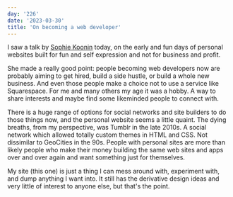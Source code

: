 ```yaml
---
day: '226'
date: '2023-03-30'
title: 'On becoming a web developer'
---
```


I saw a talk by [Sophie Koonin](https://localghost.dev/) today, on the early and fun days of personal websites built for fun and self expression and not for business and profit.

She made a really good point: people becoming web developers now are probably aiming to get hired, build a side hustle, or build a whole new business. And even those people make a choice not to use a service like Squarespace. For me and many others my age it was a hobby. A way to share interests and maybe find some likeminded people to connect with.

There is a huge range of options for social networks and site builders to do those things now, and the personal website seems a little quaint. The dying breaths, from my perspective, was Tumblr in the late 2010s. A social network which allowed totally custom themes in HTML and CSS. Not dissimilar to GeoCities in the 90s. People with personal sites are more than likely people who make their money building the same web sites and apps over and over again and want something just for themselves.

My site (this one) is just a thing I can mess around with, experiment with, and dump anything I want into. It still has the derivative design ideas and very little of interest to anyone else, but that's the point.
